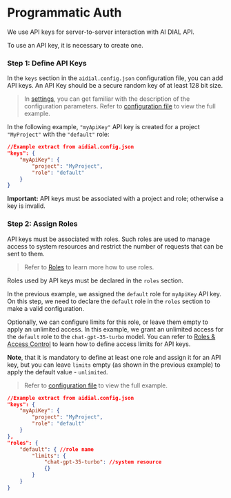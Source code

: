 # Programmatic Auth

We use API keys for server-to-server interaction with AI DIAL API. 

To use an API key, it is necessary to create one.

### Step 1: Define API Keys

In the `keys` section in the `aidial.config.json` configuration file, you can add API keys. An API Key should be a secure random key of at least 128 bit size.

> In [settings](https://github.com/epam/ai-dial-core?tab=readme-ov-file#dynamic-settings), you can get familiar with the description of the configuration parameters. Refer to [configuration file](https://github.com/epam/ai-dial-core/blob/development/sample/aidial.config.json#L181) to view the full example. 

In the following example, `"myApiKey"` API key is created for a project `"MyProject"` with the `"default"` role:

```json
//Example extract from aidial.config.json
"keys": {
    "myApiKey": {
        "project": "MyProject",
        "role": "default"
    }
}
```

**Important:** API keys must be associated with a project and role; otherwise a key is invalid.

### Step 2: Assign Roles

API keys must be associated with roles. Such roles are used to manage access to system resources and restrict the number of requests that can be sent to them.

> Refer to [Roles](/docs/platform/3.core/2.access-control-intro.md) to learn more how to use roles.

Roles used by API keys must be declared in the `roles` section.

In the previous example, we assigned the `default` role for `myApiKey` API key. On this step, we need to declare the `default` role in the `roles` section to make a valid configuration. 

Optionally, we can configure limits for this role, or leave them empty to apply an unlimited access. In this example, we grant an unlimited access for the `default` role to the `chat-gpt-35-turbo` model. You can refer to [Roles & Access Control](/docs/tutorials/2.devops/2.auth-and-access-control/1.api-key-roles.md) to learn how to define access limits for API keys. 

**Note**, that it is mandatory to define at least one role and assign it for an API key, but you can leave `limits` empty (as shown in the previous example) to apply the default value - `unlimited`.

> Refer to [configuration file](https://github.com/epam/ai-dial-core/blob/development/sample/aidial.config.json) to view the full example.

```Json
//Example extract from aidial.config.json
"keys": {
    "myApiKey": {
        "project": "MyProject",
        "role": "default"
    }
},
"roles": {
    "default": { //role name
        "limits": {
            "chat-gpt-35-turbo": //system resource
            {}
        }
    }
}
```